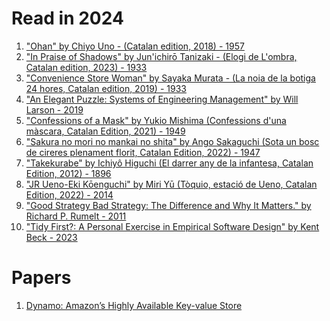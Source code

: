 # Read in 2024

1. ["Ohan" by Chiyo Uno - (Catalan edition, 2018) - 1957]
2. ["In Praise of Shadows" by Jun'ichirō Tanizaki - (Elogi de L'ombra, Catalan edition, 2023) - 1933]
3. ["Convenience Store Woman" by Sayaka Murata - (La noia de la botiga 24 hores, Catalan edition, 2019) - 1933]
4. ["An Elegant Puzzle: Systems of Engineering Management" by Will Larson - 2019]
5. ["Confessions of a Mask" by Yukio Mishima (Confessions d'una màscara, Catalan Edition, 2021) - 1949]
6. ["Sakura no mori no mankai no shita" by Ango Sakaguchi (Sota un bosc de cireres plenament florit, Catalan Edition, 2022) - 1947]
7. ["Takekurabe" by Ichiyô Higuchi (El darrer any de la infantesa, Catalan Edition, 2012) - 1896]
8. ["JR Ueno-Eki Kōenguchi" by Miri Yū (Tòquio, estació de Ueno, Catalan Edition, 2022) - 2014]
9. ["Good Strategy Bad Strategy: The Difference and Why It Matters." by Richard P. Rumelt - 2011]
10. ["Tidy First?: A Personal Exercise in Empirical Software Design" by Kent Beck - 2023]

["Ohan" by Chiyo Uno - (Catalan edition, 2018) - 1957]:https://edicions1984.cat/cataleg/ohan/
["In Praise of Shadows" by Jun'ichirō Tanizaki - (Elogi de L'ombra, Catalan edition, 2023) - 1933]:https://g.co/kgs/ZmsDXtm
["Convenience Store Woman" by Sayaka Murata - (La noia de la botiga 24 hores, Catalan edition, 2019) - 1933]:https://g.co/kgs/QoNxHM4
["An Elegant Puzzle: Systems of Engineering Management" by Will Larson - 2019]:https://g.co/kgs/GkYKdxp
["Confessions of a Mask" by Yukio Mishima (Confessions d'una màscara, Catalan Edition, 2021) - 1949]:https://g.co/kgs/LkLK8Gd
["Sakura no mori no mankai no shita" by Ango Sakaguchi (Sota un bosc de cireres plenament florit, Catalan Edition, 2022) - 1947]:https://g.co/kgs/Z6DHb1f
["Takekurabe" by Ichiyô Higuchi (El darrer any de la infantesa, Catalan Edition, 2012) - 1896]:https://g.co/kgs/MZ9wMsi
["JR Ueno-Eki Kōenguchi" by Miri Yū (Tòquio, estació de Ueno, Catalan Edition, 2022) - 2014]:https://g.co/kgs/AyTjccn
["Good Strategy Bad Strategy: The Difference and Why It Matters." by Richard P. Rumelt - 2011]:https://g.co/kgs/2wehfxn
["Tidy First?: A Personal Exercise in Empirical Software Design" by Kent Beck - 2023]:https://g.co/kgs/GYyBQvw


# Papers

1. [Dynamo: Amazon’s Highly Available Key-value Store]

[Dynamo: Amazon’s Highly Available Key-value Store]:https://www.allthingsdistributed.com/files/amazon-dynamo-sosp2007.pdf
